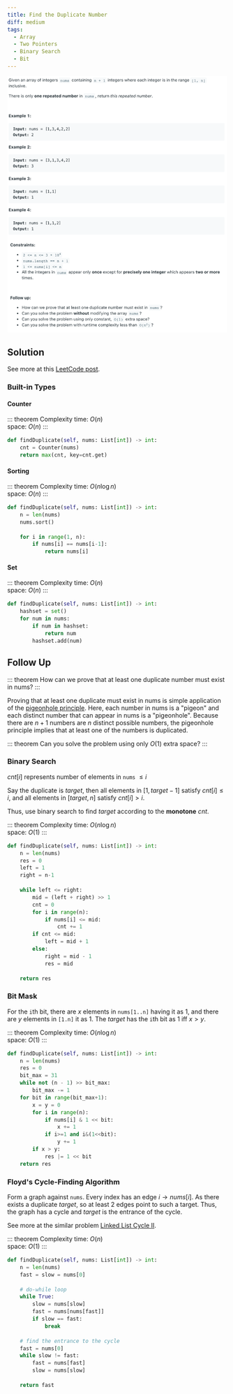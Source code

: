 ```yaml
---
title: Find the Duplicate Number
diff: medium
tags:
  - Array
  - Two Pointers
  - Binary Search
  - Bit
---
```


<img class="medium-zoom" src="/algo/find-the-duplicate-number.png" alt="https://leetcode.com/problems/find-the-duplicate-number">

## Solution

See more at this [LeetCode post](https://leetcode-cn.com/problems/find-the-duplicate-number/solution/xun-zhao-zhong-fu-shu-by-leetcode-solution).

### Built-in Types

#### Counter

::: theorem Complexity
time: $O(n)$  
space: $O(n)$
:::

```py
def findDuplicate(self, nums: List[int]) -> int:
    cnt = Counter(nums)
    return max(cnt, key=cnt.get)
```

#### Sorting

::: theorem Complexity
time: $O(n \log n)$  
space: $O(n)$
:::

```py
def findDuplicate(self, nums: List[int]) -> int:
    n = len(nums)
    nums.sort()

    for i in range(1, n):
        if nums[i] == nums[i-1]:
            return nums[i]
```

#### Set

::: theorem Complexity
time: $O(n)$  
space: $O(n)$
:::

```py
def findDuplicate(self, nums: List[int]) -> int:
    hashset = set()
    for num in nums:
        if num in hashset:
            return num
        hashset.add(num)
```

## Follow Up

::: theorem
How can we prove that at least one duplicate number must exist in nums?
:::

Proving that at least one duplicate must exist in nums is simple application of the [pigeonhole principle](https://en.wikipedia.org/wiki/Pigeonhole_principle). Here, each number in nums is a "pigeon" and each distinct number that can appear in nums is a "pigeonhole". Because there are $n + 1$ numbers are $n$ distinct possible numbers, the pigeonhole principle implies that at least one of the numbers is duplicated.

::: theorem
Can you solve the problem using only $O(1)$ extra space?
:::

### Binary Search

$cnt[i]$ represents number of elements in `nums` $\le i$

Say the duplicate is $target$, then all elements in $[1, target-1]$ satisfy $cnt[i]\le i$, and all elements in $[target, n]$ satisfy $cnt[i] > i$.

Thus, use binary search to find $target$ according to the **monotone** $cnt$.

::: theorem Complexity
time: $O(n \log n)$  
space: $O(1)$
:::

```py
def findDuplicate(self, nums: List[int]) -> int:
    n = len(nums)
    res = 0
    left = 1
    right = n-1

    while left <= right:
        mid = (left + right) >> 1
        cnt = 0
        for i in range(n):
            if nums[i] <= mid:
                cnt += 1
        if cnt <= mid:
            left = mid + 1
        else:
            right = mid - 1
            res = mid

    return res
```

### Bit Mask

For the `i`th bit, there are $x$ elements in `nums[1..n]` having it as $1$, and there are $y$ elements in `[1.n]` it as $1$. The $target$ has the `i`th bit as $1$ iff $x>y$.

::: theorem Complexity
time: $O(n \log n)$  
space: $O(1)$
:::

```py
def findDuplicate(self, nums: List[int]) -> int:
    n = len(nums)
    res = 0
    bit_max = 31
    while not (n - 1) >> bit_max:
        bit_max -= 1
    for bit in range(bit_max+1):
        x = y = 0
        for i in range(n):
            if nums[i] & 1 << bit:
                x += 1
            if i>=1 and i&(1<<bit):
                y += 1
        if x > y:
            res |= 1 << bit
    return res
```

### Floyd's Cycle-Finding Algorithm

Form a graph against `nums`. Every index has an edge $i \rightarrow nums[i]$. As there exists a duplicate $target$, so at least 2 edges point to such a target. Thus, the graph has a cycle and $target$ is the entrance of the cycle.

See more at the similar problem [Linked List Cycle II](linked-list-cycle-ii.md#floyd-s-cycle-finding-algorithm).

::: theorem Complexity
time: $O(n)$  
space: $O(1)$
:::

```py
def findDuplicate(self, nums: List[int]) -> int:
    n = len(nums)
    fast = slow = nums[0]

    # do-while loop
    while True:
        slow = nums[slow]
        fast = nums[nums[fast]]
        if slow == fast:
            break

    # find the entrance to the cycle
    fast = nums[0]
    while slow != fast:
        fast = nums[fast]
        slow = nums[slow]

    return fast
```
